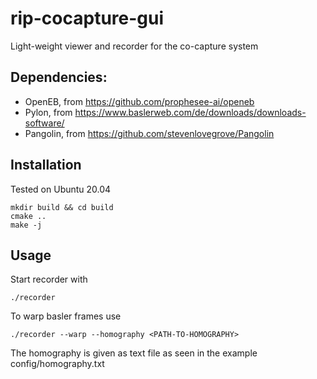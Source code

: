 # rip-cocapture-gui
Light-weight viewer and recorder for the co-capture system

## Dependencies:

- OpenEB, from https://github.com/prophesee-ai/openeb
- Pylon, from https://www.baslerweb.com/de/downloads/downloads-software/
- Pangolin, from https://github.com/stevenlovegrove/Pangolin

## Installation

Tested on Ubuntu 20.04

    mkdir build && cd build
    cmake ..
    make -j

## Usage

Start recorder with

    ./recorder

To warp basler frames use

    ./recorder --warp --homography <PATH-TO-HOMOGRAPHY>

The homography is given as text file as seen in the example config/homography.txt
